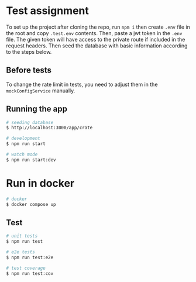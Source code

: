 # Test assignment

To set up the project after cloning the repo, run ```npm i``` then create ```.env``` file in the root and copy ```.test.env``` contents.
Then, paste a jwt token in the ```.env``` file. The given token will have access to the private route if included in the request headers.
Then seed the database with basic information according to the steps below.

## Before tests

To change the rate limit in tests, you need to adjust them in the ``mockConfigService`` manually.

## Running the app

```bash
# seeding database
$ http://localhost:3000/app/crate

# development
$ npm run start

# watch mode
$ npm run start:dev

```

# Run in docker

```bash
# docker
$ docker compose up
```

## Test

```bash
# unit tests
$ npm run test

# e2e tests
$ npm run test:e2e

# test coverage
$ npm run test:cov
```
